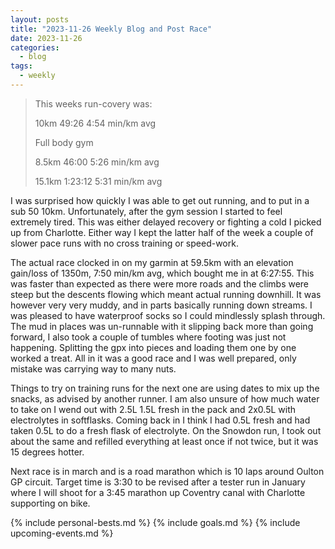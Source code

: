 ```yaml
---
layout: posts
title: "2023-11-26 Weekly Blog and Post Race"
date: 2023-11-26
categories:
  - blog
tags:
  - weekly
---
```


> This weeks run-covery was:
>
> 10km 49:26 4:54 min/km avg
>
> Full body gym
>
> 8.5km 46:00 5:26 min/km avg
>
> 15.1km 1:23:12 5:31 min/km avg

I was surprised how quickly I was able to get out running, and to put in a sub 50 10km.
Unfortunately, after the gym session I started to feel extremely tired.
This was either delayed recovery or fighting a cold I picked up from Charlotte.
Either way I kept the latter half of the week a couple of slower pace runs with no cross training or speed-work.

The actual race clocked in on my garmin at 59.5km with an elevation gain/loss of 1350m, 7:50 min/km avg, which bought me in at 6:27:55.
This was faster than expected as there were more roads and the climbs were steep but the descents flowing which meant actual running downhill.
It was however very very muddy, and in parts basically running down streams.
I was pleased to have waterproof socks so I could mindlessly splash through.
The mud in places was un-runnable with it slipping back more than going forward, I also took a couple of tumbles where footing was just not happening.
Splitting the gpx into pieces and loading them one by one worked a treat.
All in it was a good race and I was well prepared, only mistake was carrying way to many nuts.

Things to try on training runs for the next one are using dates to mix up the snacks, as advised by another runner.
I am also unsure of how much water to take on I wend out with 2.5L 1.5L fresh in the pack and 2x0.5L with electrolytes in softflasks.
Coming back in I think I had 0.5L fresh and had taken 0.5L to do a fresh flask of electrolyte.
On the Snowdon run, I took out about the same and refilled everything at least once if not twice, but it was 15 degrees hotter.

Next race is in march and is a road marathon which is 10 laps around Oulton GP circuit.
Target time is 3:30 to be revised after a tester run in January where I will shoot for a 3:45 marathon up Coventry canal with Charlotte supporting on bike.

{% include personal-bests.md %}
{% include goals.md %}
{% include upcoming-events.md %}

